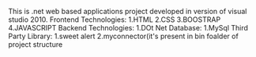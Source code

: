 This is .net web based applications project developed in version of visual studio 2010.
Frontend Technologies:
      1.HTML
      2.CSS
      3.BOOSTRAP
      4.JAVASCRIPT
Backend Technologies:
      1.DOt Net
Database:
      1.MySql
Third Party Library:
      1.sweet alert 
      2.myconnector(it's present in bin foalder of project structure
